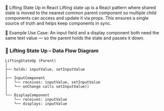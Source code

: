 🔼 Lifting State Up in React
Lifting state up is a React pattern where shared state is moved to the nearest common parent component so multiple child components can access and update it via props. This ensures a single source of truth and helps keep components in sync.

🧩 Example Use Case:
An input field and a display component both need the same text value — so the parent holds the state and passes it down.


### 🔁 Lifting State Up – Data Flow Diagram

```
LiftingStateUp (Parent)
│
├── holds: inputValue, setInputValue
│
├── InputComponent
│   └── receives: inputValue, setInputValue
│   └── onChange calls setInputValue()
│
└── DisplayComponent
    └── receives: inputValue
    └── displays: inputValue
```
